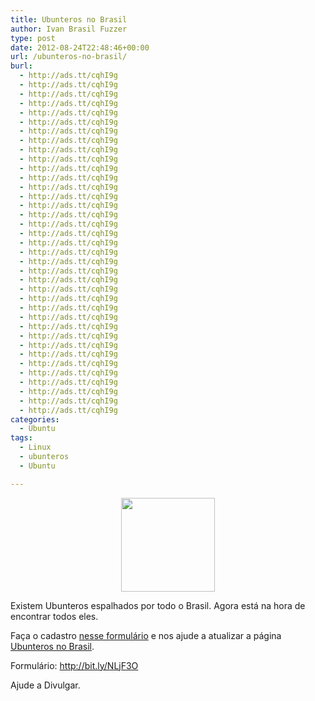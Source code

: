 ```yaml
---
title: Ubunteros no Brasil
author: Ivan Brasil Fuzzer
type: post
date: 2012-08-24T22:48:46+00:00
url: /ubunteros-no-brasil/
burl:
  - http://ads.tt/cqhI9g
  - http://ads.tt/cqhI9g
  - http://ads.tt/cqhI9g
  - http://ads.tt/cqhI9g
  - http://ads.tt/cqhI9g
  - http://ads.tt/cqhI9g
  - http://ads.tt/cqhI9g
  - http://ads.tt/cqhI9g
  - http://ads.tt/cqhI9g
  - http://ads.tt/cqhI9g
  - http://ads.tt/cqhI9g
  - http://ads.tt/cqhI9g
  - http://ads.tt/cqhI9g
  - http://ads.tt/cqhI9g
  - http://ads.tt/cqhI9g
  - http://ads.tt/cqhI9g
  - http://ads.tt/cqhI9g
  - http://ads.tt/cqhI9g
  - http://ads.tt/cqhI9g
  - http://ads.tt/cqhI9g
  - http://ads.tt/cqhI9g
  - http://ads.tt/cqhI9g
  - http://ads.tt/cqhI9g
  - http://ads.tt/cqhI9g
  - http://ads.tt/cqhI9g
  - http://ads.tt/cqhI9g
  - http://ads.tt/cqhI9g
  - http://ads.tt/cqhI9g
  - http://ads.tt/cqhI9g
  - http://ads.tt/cqhI9g
  - http://ads.tt/cqhI9g
  - http://ads.tt/cqhI9g
  - http://ads.tt/cqhI9g
  - http://ads.tt/cqhI9g
  - http://ads.tt/cqhI9g
  - http://ads.tt/cqhI9g
  - http://ads.tt/cqhI9g
categories:
  - Ubuntu
tags:
  - Linux
  - ubunteros
  - Ubuntu

---
```

<p style="text-align: center;">
  <a href="http://www.ubuntero.com.br/wp-content/uploads/2012/08/linux-Brasil.png"><img class="alignnone size-thumbnail wp-image-3929" title="linux-Brasil" src="http://www.ubuntero.com.br/wp-content/uploads/2012/08/linux-Brasil-150x150.png" alt="" width="150" height="150" /></a>
</p>

Existem Ubunteros espalhados por todo o Brasil. Agora está na hora de encontrar todos eles.

Faça o cadastro [nesse formulário][1] e nos ajude a atualizar a página [Ubunteros no Brasil][2].

Formulário: <a href="http://bit.ly/NLjF3O" rel="nofollow nofollow" target="_blank">http://bit.ly/NLjF3O</a>

Ajude a Divulgar.

 [1]: http://bit.ly/NLjF3O
 [2]: http://wiki.ubuntu-br.org/UbunterosNoBrasil